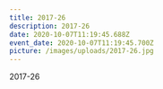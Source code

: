 ```yaml
---
title: 2017-26
description: 2017-26
date: 2020-10-07T11:19:45.688Z
event_date: 2020-10-07T11:19:45.700Z
picture: /images/uploads/2017-26.jpg
---
```

2017-26